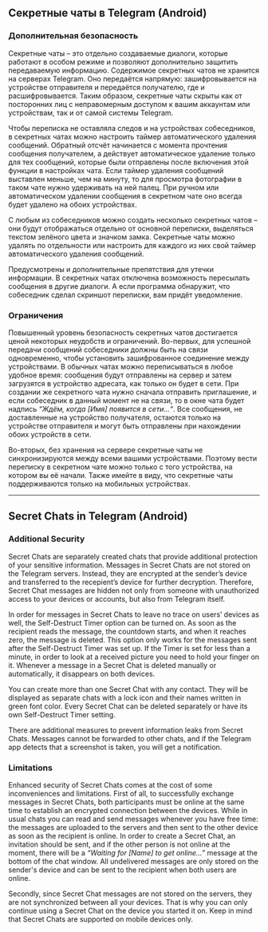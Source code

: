 ﻿## Секретные чаты в Telegram (Android)

### Дополнительная безопасность

Секретные чаты – это отдельно создаваемые диалоги, которые работают в особом режиме и позволяют дополнительно защитить передаваемую информацию. Содержимое секретных чатов не хранится на серверах Telegram. Оно передаётся напрямую: зашифровывается на устройстве отправителя и передаётся получателю, где и расшифровывается. Таким образом, секретные чаты скрыты как от посторонних лиц с неправомерным доступом к вашим аккаунтам или устройствам, так и от самой системы Telegram.

Чтобы переписка не оставляла следов и на устройствах собеседников, в секретных чатах можно настроить таймер автоматического удаления сообщений. Обратный отсчёт начинается с момента прочтения сообщения получателем, а действует автоматическое удаление только для тех сообщений, которые были отправлены после включения этой функции в настройках чата. Если таймер удаления сообщений выставлен меньше, чем на минуту, то для просмотра фотографии в таком чате нужно удерживать на ней палец. При ручном или автоматическом удалении сообщения в секретном чате оно всегда будет удалено на обоих устройствах.

С любым из собеседников можно создать несколько секретных чатов – они будут отображаться отдельно от основной переписки, выделяться текстом зелёного цвета и значком замка. Секретные чаты можно удалять по отдельности или настроить для каждого из них свой таймер автоматического удаления сообщений.

Предусмотрены и дополнительные препятствия для утечки информации. В секретных чатах отключена возможность пересылать сообщения в другие диалоги. А если программа обнаружит, что собеседник сделал скриншот переписки, вам придёт уведомление. 

### Ограничения

Повышенный уровень безопасность секретных чатов достигается ценой некоторых неудобств и ограничений. Во-первых, для успешной передачи сообщений собеседники должны быть на связи одновременно, чтобы установить зашифрованное соединение между устройствами. В обычных чатах можно переписываться в любое удобное время: сообщения будут отправлены на сервер и затем загрузятся в устройство адресата, как только он будет в сети. При создании же секретного чата нужно сначала отправить приглашение, и если собеседник в данный момент не на связи, то в окне чата будет надпись *“Ждём, когда [Имя] появится в сети…“*. Все сообщения, не доставленные на устройство получателя, остаются только на устройстве отправителя и могут быть отправлены при нахождении обоих устройств в сети. 

Во-вторых, без хранения на сервере секретные чаты не синхронизируются между всеми вашими устройствами. Поэтому вести переписку в секретном чате можно только с того устройства, на котором вы её начали. Также имейте в виду, что секретные чаты поддерживаются только на мобильных устройствах.

***

## Secret Chats in Telegram (Android)

### Additional Security

Secret Chats are separately created chats that provide additional protection of your sensitive information. Messages in Secret Chats are not stored on the Telegram servers. Instead, they are encrypted at the sender’s device and transferred to the recepient’s device for further decryption. Therefore, Secret Chat messages are hidden not only from someone with unauthorized access to your devices or accounts, but also from Telegram itself.

In order for messages in Secret Chats to leave no trace on users’ devices as well, the Self-Destruct Timer option can be turned on. As soon as the recipient reads the message, the countdown starts, and when it reaches zero, the message is deleted. This option only works for the messages sent after the Self-Destruct Timer was set up. If the Timer is set for less than a minute, in order to look at a received picture you need to hold your finger on it. Whenever a message in a Secret Chat is deleted manually or automatically, it disappears on both devices.

You can create more than one Secret Chat with any contact. They will be displayed as separate chats with a lock icon and their names written in green font color. Every Secret Chat can be deleted separately or have its own Self-Destruct Timer setting.

There are additional measures to prevent information leaks from Secret Chats. Messages cannot be forwarded to other chats, and if the Telegram app detects that a screenshot is taken, you will get a notification.

### Limitations

Enhanced security of Secret Chats comes at the cost of some inconveniences and limitations. First of all, to successfully exchange messages in Secret Chats, both participants must be online at the same time to establish an encrypted connection between the devices. While in usual chats you can read and send messages whenever you have free time: the messages are uploaded to the servers and then sent to the other device as soon as the recipient is online. In order to create a Secret Chat, an invitation should be sent, and if the other person is not online at the moment, there will be a *“Waiting for [Name] to get online…”* message at the bottom of the chat window. All undelivered messages are only stored on the sender's device and can be sent to the recipient when both users are online. 

Secondly, since Secret Chat messages are not stored on the servers, they are not synchronized between all your devices. That is why you can only continue using a Secret Chat on the device you started it on. Keep in mind that Secret Chats are supported on mobile devices only.




